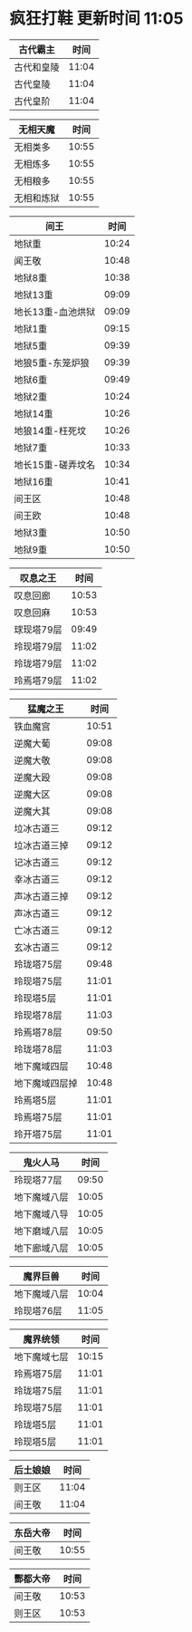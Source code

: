 # 疯狂打鞋 更新时间 11:05

| 古代霸主   | 时间    |
|--------|-------|
| 古代和皇陵 | 11:04 |
| 古代皇陵 | 11:04 |
| 古代皇阶 | 11:04 |

| 无相天魔   | 时间    |
|--------|-------|
| 无相类多 | 10:55 |
| 无相炼多 | 10:55 |
| 无相粮多 | 10:55 |
| 无相和炼狱 | 10:55 |

| 间王   | 时间    |
|--------|-------|
| 地狱重 | 10:24 |
| 闻王敬 | 10:48 |
| 地狱8重 | 10:38 |
| 地狱13重 | 09:09 |
| 地长13重-血池烘狱 | 09:09 |
| 地狱1重 | 09:15 |
| 地狱5重 | 09:39 |
| 地狼5重-东笼炉狼 | 09:39 |
| 地狱6重 | 09:49 |
| 地狱2重 | 10:24 |
| 地狱14重 | 10:26 |
| 地狼14重-枉死坟 | 10:26 |
| 地狱7重 | 10:33 |
| 地长15重-磋弄坟名 | 10:34 |
| 地狱16重 | 10:41 |
| 间王区 | 10:48 |
| 间王欧 | 10:48 |
| 地狱3重 | 10:50 |
| 地狱9重 | 10:50 |

| 叹息之王   | 时间    |
|--------|-------|
| 叹息回廊 | 10:53 |
| 叹息回麻 | 10:53 |
| 球现塔79层 | 09:49 |
| 玲现塔79层 | 11:02 |
| 玲珑塔79层 | 11:02 |
| 玲焉塔79层 | 11:02 |

| 猛魔之王   | 时间    |
|--------|-------|
| 铁血魔宫 | 10:51 |
| 逆魔大葡 | 09:08 |
| 逆魔大敬 | 09:08 |
| 逆魔大殴 | 09:08 |
| 逆魔大区 | 09:08 |
| 逆魔大其 | 09:08 |
| 垃冰古道三 | 09:12 |
| 垃冰古道三掉 | 09:12 |
| 记冰古道三 | 09:12 |
| 幸冰古道三 | 09:12 |
| 声冰古道三掉 | 09:12 |
| 声冰古道三 | 09:12 |
| 亡冰古道三 | 09:12 |
| 玄冰古道三 | 09:12 |
| 玲珑塔75层 | 09:48 |
| 玲现塔75层 | 11:01 |
| 玲现塔5层 | 11:01 |
| 玲现塔78层 | 11:03 |
| 玲焉塔78层 | 09:50 |
| 玲珑塔78层 | 11:03 |
| 地下魔域四层 | 10:48 |
| 地下魔域四层掉 | 10:48 |
| 玲焉塔5层 | 11:01 |
| 玲焉塔75层 | 11:01 |
| 玲开塔75层 | 11:01 |

| 鬼火人马   | 时间    |
|--------|-------|
| 玲现塔77层 | 09:50 |
| 地下魔域八层 | 10:05 |
| 地下魔域八导 | 10:05 |
| 地下磨域八层 | 10:05 |
| 地下廊域八层 | 10:05 |

| 魔界巨兽   | 时间    |
|--------|-------|
| 地下魔域八层 | 10:04 |
| 玲现塔76层 | 11:05 |

| 魔界统领   | 时间    |
|--------|-------|
| 地下魔域七层 | 10:15 |
| 玲焉塔75层 | 11:01 |
| 玲珑塔75层 | 11:01 |
| 玲现塔75层 | 11:01 |
| 玲珑塔5层 | 11:01 |
| 玲现塔5层 | 11:01 |

| 后土娘娘   | 时间    |
|--------|-------|
| 则王区 | 11:04 |
| 间王敬 | 11:04 |

| 东岳大帝   | 时间    |
|--------|-------|
| 间王敬 | 10:55 |

| 酆都大帝   | 时间    |
|--------|-------|
| 间王敬 | 10:53 |
| 则王区 | 10:53 |